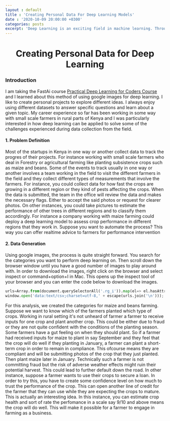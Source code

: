 ```yaml
---
layout : default
title : 'Creating Personal Data For Deep Learning Models'
date : '2020-10-09 20:00:00 +0300'
categories: posts
excerpt: 'Deep Learning is an exciting field in machine learning. Through deep learning, data scientists have access to a variety of tools to play around with datasets and to test different hypotheses. For instance if we wanted to quickly create  deep learning model to classify car types, we will first search online for any publicly available datasets such as [Standford's cars dataset](https://ai.stanford.edu/~jkrause/cars/car_dataset.html#:~:text=Overview,or%202012%20BMW%20M3%20coupe.). However if you are working on an edge case problem you won't have readily available dataset for easy download. In this article, I look at one of the ways to generate data for your deep learning projects'
---
```

# <center>Creating Personal Data for Deep Learning</center>

### Introduction
I am taking the FastAi course [Practical Deep Learning for Coders Course](https://course19.fast.ai/) and I learned about this method of using google images for deep learning. I like to create personal projects to explore different ideas. I always enjoy using different datasets to answer specific questions and learn about a given topic. My career experience so far has been working in some way with small scale farmers in rural parts of Kenya and I was particularly interested in how deep learning can be applied to solve some of the challenges experienced during data collection from the field.

#### 1. Problem Definition
Most of the startups in Kenya in one way or another collect data to track the progres of their projects. For instance working with small scale farmers who deal in Forestry or agricultural farming like planting subsistence crops such as maize and beans. Some of the events to track usually in one way or another involves a team working in the field to visit the different farmers in the field and they collect different types of measurements that involve the farmers. For instance, you could collect data for how fast the crops are growing in a different region or they kind of pests affecting the crops. When the data is submitted, the team in the office will review the data and makes the necessary flags. Either to accept the said photos or request for clearer photos. On other instances, you could take pictures to estimate the performance of other trees in different regions and to classify them accordingly. For instance a company working with maize farming could deploy a deep learning model to assess crop performance in different regions that they work in.
Suppose you want to automate the process? This way you can offer realtime advice to farmers for performance intervention

#### 2. Data Generation
Using google images, the process is quite straight forward. You search for the categories you want to perform deep learning on. Then scroll down the browser window until you have a good number of images to play around with. In order to download the images, right click on the browser and select inspect or command+option+I in Mac. This opens up the inspect tool of your browser and you can enter the code below to download the images. 

```python
urls=Array.from(document.querySelectorAll('.rg_i')).map(el=> el.hasAttribute('data-src')?el.getAttribute('data-src'):el.getAttribute('data-iurl'));
window.open('data:text/csv;charset=utf-8,' + escape(urls.join('\n')));
```

For this analysis, we created the categories for maize and beans farming. Suppose we want to know which of the farmers planted which type of crops. Working in rural setting it's not unheard of farmer a farmer to receive inputs for one crop and plant another crop. This could be either due to fraud or they are not quite confident with the conditions of the planting season. Some farmers have a gut feeling on when they should plant. So if a farmer had received inputs for maize to plant in say September and they feel that the crop will do well if they planting in January, a farmer can plant a short-term crop in order to remain in compliance. This ofcourse means they are compliant and will be submitting photos of the crop that they just planted. Then plant maize later in January. Technically such a farmer is not committing fraud but the risk of adverse weather effects might ruin their potential harvest. This could lead to further default down the road.
In other instance, suppose a farmer wants to use their crops to secure a loan. In order to try this, you have to create some confidence level on how much to trust the performance of the crop. This can open another line of credit for the farmer that they can use while they are expecting the crops to mature. This is actually an interesting idea. In this instance, you can estimate crop health and sort of rate the perfomance in a scale say 9/10 and above means the crop will do well. This will make it possible for a farmer to engage in farming as a business.

